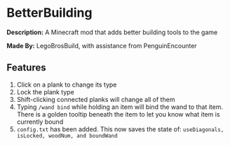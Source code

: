 #  BetterBuilding
**Description:** A Minecraft mod that adds better building tools to the game

**Made By:** LegoBrosBuild, with assistance from PenguinEncounter

## Features
1. Click on a plank to change its type
2. Lock the plank type
3. Shift-clicking connected planks will change all of them
4. Typing `/wand bind` while holding an item will bind the wand to that item. There is a golden tooltip beneath the item to let you know what item is currently bound
5. `config.txt` has been added. This now saves the state of: `useDiagonals, isLocked, woodNum, and boundWand`

